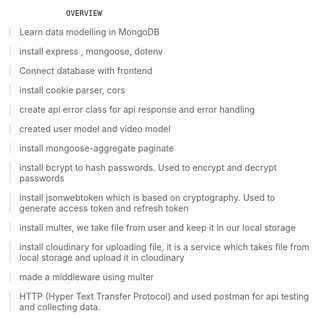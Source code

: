                     OVERVIEW

> Learn data modelling in MongoDB

> install express , mongoose, dotenv

> Connect database with frontend

> install cookie parser, cors

> create api error class for api response and error handling

> created user model and video model

> install mongoose-aggregate paginate

> install bcrypt to hash passwords. Used to encrypt and decrypt passwords

> install jsonwebtoken which is based on cryptography. Used to generate access token and refresh token

> install multer, we take file from user and keep it in our local storage

> install cloudinary for uploading file, it is a service which takes file from local storage and upload it in cloudinary

> made a middleware using multer

> HTTP (Hyper Text Transfer Protocol) and used postman for api testing and collecting data.